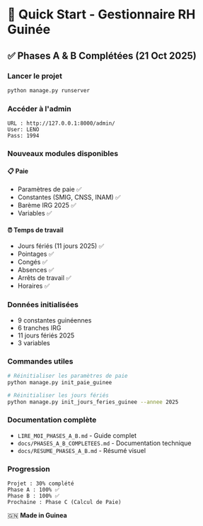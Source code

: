# 🚀 Quick Start - Gestionnaire RH Guinée

## ✅ Phases A & B Complétées (21 Oct 2025)

### Lancer le projet
```bash
python manage.py runserver
```

### Accéder à l'admin
```
URL : http://127.0.0.1:8000/admin/
User: LENO
Pass: 1994
```

### Nouveaux modules disponibles

#### 📋 Paie
- Paramètres de paie ✅
- Constantes (SMIG, CNSS, INAM) ✅
- Barème IRG 2025 ✅
- Variables ✅

#### ⏰ Temps de travail
- Jours fériés (11 jours 2025) ✅
- Pointages ✅
- Congés ✅
- Absences ✅
- Arrêts de travail ✅
- Horaires ✅

### Données initialisées
- 9 constantes guinéennes
- 6 tranches IRG
- 11 jours fériés 2025
- 3 variables

### Commandes utiles
```bash
# Réinitialiser les paramètres de paie
python manage.py init_paie_guinee

# Réinitialiser les jours fériés
python manage.py init_jours_feries_guinee --annee 2025
```

### Documentation complète
- `LIRE_MOI_PHASES_A_B.md` - Guide complet
- `docs/PHASES_A_B_COMPLETEES.md` - Documentation technique
- `docs/RESUME_PHASES_A_B.md` - Résumé visuel

### Progression
```
Projet : 30% complété
Phase A : 100% ✅
Phase B : 100% ✅
Prochaine : Phase C (Calcul de Paie)
```

🇬🇳 **Made in Guinea**
